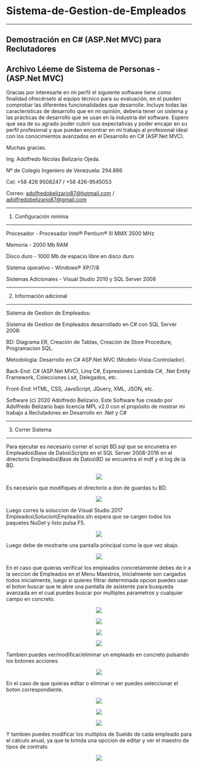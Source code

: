 # Sistema-de-Gestion-de-Empleados
---------------------------------

Demostración en C# (ASP.Net MVC) para Reclutadores
--------------------------------------------------

Archivo Léeme de Sistema de Personas - (ASP.Net MVC)
----------------------------------------------------

Gracias por interesarte en mi perfil el siguiente software tiene como finalidad ofrecérselo al equipo técnico para su evaluación, en el pueden comprobar las diferentes funcionalidades que desarrolle.
Incluye todas las características de desarrollo que en mi opinión, debería tener un sistema y las prácticas de desarrollo que se usan en la industria del software.
Espero que sea de su agrado poder cubrir sus expectativas y poder encajar en su perfil profesional y que puedan encontrar en mi trabajo al profesional ideal con los conocimientos avanzados en el Desarrollo en C# (ASP.Net MVC).

Muchas gracias.

Ing. Adolfredo Nicolas Belizario Ojeda.

Nº de Colegio Ingeniero de Venezuela: 294.866

Cel: +58 426 9508247 / +58 426-9545053

Correo: adolfredobelizario87@hotmail.com / adolfredobelizario87@gmail.com

-----------------------
1. Configuración mínima
-----------------------


Procesador 	 			- Procesador Intel® Pentium® III MMX 3500 MHz

Memoria		 			- 2000 Mb RAM

Disco duro	 			- 1000 Mb de espacio libre en disco duro

Sistema operativo		- Windows® XP/7/8

Sistemas Adicionales 	- Visual Studio 2010 y SQL Server 2008


---------------------------------------
2. Información adicional
---------------------------------------

Sistema de Gestion de Empleados:

Sistema de Gestion de Empleados desarrollado en C# con SQL Server 2008: 

BD: Diagrama ER, Creación de Tablas, Creación de Store Procedure, Programacion SQL.

Metodología: Desarrollo en C# ASP.Net MVC (Modelo-Vista-Controlador).

Back-End: C# (ASP.Net MVC), Linq C#, Expresiones Lambda C#, .Net Entity Framework, Colecciones Lsit<Entidad>, Delegados, etc.

Front-End: HTML, CSS, JavaScript, JQuery, XML, JSON, etc. 

Software (c) 2020 Adolfredo Belizario. Este Software fue creado por Adolfredo Belizario bajo licencia MPL v2.0 con el propósito de mostrar mi trabajo a Reclutadores en Desarrollo en .Net y C#


-----------------------
3. Correr Sistema
-----------------------

Para ejecutar es necesario correr el script BD.sql que se encunetra en Empleados\Base de Datos\Scripts en el SQL Server 2008-2016 en el directorio Empleados\Base de Datos\BD se encuentra el mdf y el log de la BD.

<p align="center"><img src="MyImg/1.jpg"/></p>

Es necesario que modifiques el directorio a don de guardas tu BD.

<p align="center"><img src="MyImg/2.jpg" /></p>

Luego corres la soluccion de Visual Studio 2017 Empleados\Solucion\Empleados.sln espera que se cargen todos los paquetes NuGet y listo pulsa F5.

<p align="center"><img src="MyImg/3.jpg" /></p>

Luego debe de mostrarte una pantalla principal como la que vez abajo.

<p align="center"><img src="MyImg/4.jpg" /></p>

En el caso que quieras verificar los empleados concretamente debes de ir a la seccion de Empleados en el Menu Maestros, Inicialmente son cargados todos inicialmente, luego si quieres filtrar determinada opcion puedes usar el boton buscar que te abre una pantalla de asistente para busqueda avanzada en el cual puedes buscar por multiples parametros y cualquier campo en concreto.

<p align="center"><img src="MyImg/5.jpg" /></p>

<p align="center"><img src="MyImg/6.jpg" /></p>

<p align="center"><img src="MyImg/7.jpg" /></p>

<p align="center"><img src="MyImg/8.jpg" /></p>

Tambien puedes ver/modificar/eliminar un empleado en concreto pulsando los botones acciones

<p align="center"><img src="MyImg/9.jpg" /></p>

En el caso de que quieras editar o eliminar o ver puedes seleccionar el boton correspondiente.

<p align="center"><img src="MyImg/10.jpg" /></p>

<p align="center"><img src="MyImg/11.jpg" /></p>

<p align="center"><img src="MyImg/12.jpg" /></p>

Y tambien puedes modificar los multiplos de Sueldo de cada empleado para el calculo anual, ya que te brinda una opccion de editar y ver el maestro de tipos de contrato

<p align="center"><img src="MyImg/13.jpg" /></p>
